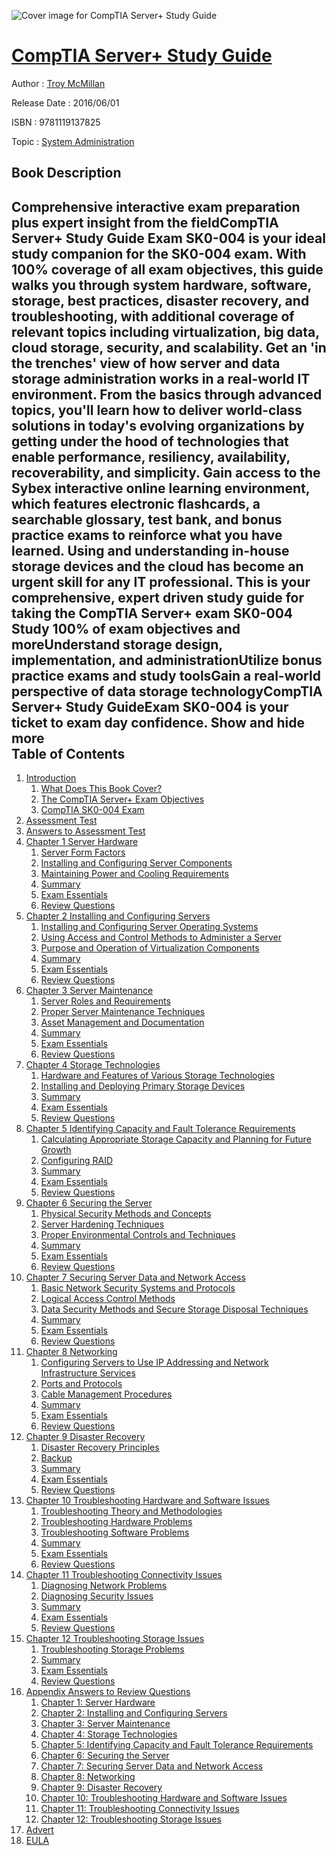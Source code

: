 ![Cover image for CompTIA Server+ Study Guide](https://imgdetail.ebookreading.net/cover/cover/system_admin/EB9781119137825.jpg)

[CompTIA Server+ Study Guide](https://ebookreading.net/view/book/CompTIA+Server%2B+Study+Guide-EB9781119137825_1.html "CompTIA Server+ Study Guide")
====================================================================================================================

Author : [Troy McMillan](https://ebookreading.net/search/author/Troy+McMillan)

Release Date : 2016/06/01

ISBN : 9781119137825

Topic : [System Administration](https://ebookreading.net/search/category/system-administration)

Book Description
-----------------

 Comprehensive interactive exam preparation plus expert insight from the fieldCompTIA Server+ Study Guide Exam SK0-004 is your ideal study companion for the SK0-004 exam. With 100% coverage of all exam objectives, this guide walks you through system hardware, software, storage, best practices, disaster recovery, and troubleshooting, with additional coverage of relevant topics including virtualization, big data, cloud storage, security, and scalability. Get an 'in the trenches' view of how server and data storage administration works in a real-world IT environment. From the basics through advanced topics, you'll learn how to deliver world-class solutions in today's evolving organizations by getting under the hood of technologies that enable performance, resiliency, availability, recoverability, and simplicity. Gain access to the Sybex interactive online learning environment, which features electronic flashcards, a searchable glossary, test bank, and bonus practice exams to reinforce what you have learned. 
Using and understanding in-house storage devices and the cloud has become an urgent skill for any IT professional. This is your comprehensive, expert driven study guide for taking the CompTIA Server+ exam SK0-004 
Study 100% of exam objectives and moreUnderstand storage design, implementation, and administrationUtilize bonus practice exams and study toolsGain a real-world perspective of data storage technologyCompTIA Server+ Study GuideExam SK0-004 is your ticket to exam day confidence.
        Show and hide more                
Table of Contents
-----------------

1. [Introduction](https://ebookreading.net/view/book/CompTIA+Server%2B+Study+Guide-EB9781119137825_9.html)
    1. [ What Does This Book Cover?](https://ebookreading.net/view/book/CompTIA+Server%2B+Study+Guide-EB9781119137825_9.html#c14_1)
    1. [ The CompTIA Server+ Exam Objectives](https://ebookreading.net/view/book/CompTIA+Server%2B+Study+Guide-EB9781119137825_9.html#c14_2)
    1. [ CompTIA SK0-004 Exam](https://ebookreading.net/view/book/CompTIA+Server%2B+Study+Guide-EB9781119137825_9.html#c14_3)
1. [Assessment Test](https://ebookreading.net/view/book/CompTIA+Server%2B+Study+Guide-EB9781119137825_10.html)
1. [Answers to Assessment Test](https://ebookreading.net/view/book/CompTIA+Server%2B+Study+Guide-EB9781119137825_11.html)
1. [Chapter 1 Server Hardware](https://ebookreading.net/view/book/CompTIA+Server%2B+Study+Guide-EB9781119137825_12.html)
    1. [ Server Form Factors](https://ebookreading.net/view/book/CompTIA+Server%2B+Study+Guide-EB9781119137825_12.html#c1_1)
    1. [Installing and Configuring Server Components](https://ebookreading.net/view/book/CompTIA+Server%2B+Study+Guide-EB9781119137825_12.html#c1_2)
    1. [ Maintaining Power and Cooling Requirements](https://ebookreading.net/view/book/CompTIA+Server%2B+Study+Guide-EB9781119137825_12.html#c1_3)
    1. [Summary](https://ebookreading.net/view/book/CompTIA+Server%2B+Study+Guide-EB9781119137825_12.html#c1_4)
    1. [ Exam Essentials](https://ebookreading.net/view/book/CompTIA+Server%2B+Study+Guide-EB9781119137825_12.html#c1_5)
    1. [Review Questions](https://ebookreading.net/view/book/CompTIA+Server%2B+Study+Guide-EB9781119137825_12.html#c01-exsec-0001)
1. [Chapter 2 Installing and Configuring Servers](https://ebookreading.net/view/book/CompTIA+Server%2B+Study+Guide-EB9781119137825_13.html)
    1. [ Installing and Configuring Server Operating Systems](https://ebookreading.net/view/book/CompTIA+Server%2B+Study+Guide-EB9781119137825_13.html#c2_1)
    1. [Using Access and Control Methods to Administer a Server](https://ebookreading.net/view/book/CompTIA+Server%2B+Study+Guide-EB9781119137825_13.html#c2_2)
    1. [ Purpose and Operation of Virtualization Components](https://ebookreading.net/view/book/CompTIA+Server%2B+Study+Guide-EB9781119137825_13.html#c2_3)
    1. [Summary](https://ebookreading.net/view/book/CompTIA+Server%2B+Study+Guide-EB9781119137825_13.html#c2_4)
    1. [ Exam Essentials](https://ebookreading.net/view/book/CompTIA+Server%2B+Study+Guide-EB9781119137825_13.html#c2_5)
    1. [Review Questions](https://ebookreading.net/view/book/CompTIA+Server%2B+Study+Guide-EB9781119137825_13.html#c02-exsec-0001)
1. [Chapter 3 Server Maintenance](https://ebookreading.net/view/book/CompTIA+Server%2B+Study+Guide-EB9781119137825_14.html)
    1. [ Server Roles and Requirements](https://ebookreading.net/view/book/CompTIA+Server%2B+Study+Guide-EB9781119137825_14.html#c3_1)
    1. [ Proper Server Maintenance Techniques](https://ebookreading.net/view/book/CompTIA+Server%2B+Study+Guide-EB9781119137825_14.html#c3_2)
    1. [Asset Management and Documentation](https://ebookreading.net/view/book/CompTIA+Server%2B+Study+Guide-EB9781119137825_14.html#c3_3)
    1. [Summary](https://ebookreading.net/view/book/CompTIA+Server%2B+Study+Guide-EB9781119137825_14.html#c3_4)
    1. [ Exam Essentials](https://ebookreading.net/view/book/CompTIA+Server%2B+Study+Guide-EB9781119137825_14.html#c3_5)
    1. [Review Questions](https://ebookreading.net/view/book/CompTIA+Server%2B+Study+Guide-EB9781119137825_14.html#c03-exsec-0001)
1. [Chapter 4 Storage Technologies](https://ebookreading.net/view/book/CompTIA+Server%2B+Study+Guide-EB9781119137825_15.html)
    1. [ Hardware and Features of Various Storage Technologies](https://ebookreading.net/view/book/CompTIA+Server%2B+Study+Guide-EB9781119137825_15.html#c4_1)
    1. [ Installing and Deploying Primary Storage Devices](https://ebookreading.net/view/book/CompTIA+Server%2B+Study+Guide-EB9781119137825_15.html#c4_2)
    1. [Summary](https://ebookreading.net/view/book/CompTIA+Server%2B+Study+Guide-EB9781119137825_15.html#c4_3)
    1. [ Exam Essentials](https://ebookreading.net/view/book/CompTIA+Server%2B+Study+Guide-EB9781119137825_15.html#c4_4)
    1. [Review Questions](https://ebookreading.net/view/book/CompTIA+Server%2B+Study+Guide-EB9781119137825_15.html#c04-exsec-0001)
1. [Chapter 5 Identifying Capacity and Fault Tolerance Requirements](https://ebookreading.net/view/book/CompTIA+Server%2B+Study+Guide-EB9781119137825_16.html)
    1. [ Calculating Appropriate Storage Capacity and Planning for Future Growth](https://ebookreading.net/view/book/CompTIA+Server%2B+Study+Guide-EB9781119137825_16.html#c5_1)
    1. [ Configuring RAID](https://ebookreading.net/view/book/CompTIA+Server%2B+Study+Guide-EB9781119137825_16.html#c5_2)
    1. [Summary](https://ebookreading.net/view/book/CompTIA+Server%2B+Study+Guide-EB9781119137825_16.html#c5_3)
    1. [ Exam Essentials](https://ebookreading.net/view/book/CompTIA+Server%2B+Study+Guide-EB9781119137825_16.html#c5_4)
    1. [Review Questions](https://ebookreading.net/view/book/CompTIA+Server%2B+Study+Guide-EB9781119137825_16.html#c05-exsec-0001)
1. [Chapter 6 Securing the Server](https://ebookreading.net/view/book/CompTIA+Server%2B+Study+Guide-EB9781119137825_17.html)
    1. [ Physical Security Methods and Concepts](https://ebookreading.net/view/book/CompTIA+Server%2B+Study+Guide-EB9781119137825_17.html#c6_1)
    1. [ Server Hardening Techniques](https://ebookreading.net/view/book/CompTIA+Server%2B+Study+Guide-EB9781119137825_17.html#c6_2)
    1. [ Proper Environmental Controls and Techniques](https://ebookreading.net/view/book/CompTIA+Server%2B+Study+Guide-EB9781119137825_17.html#c6_3)
    1. [Summary](https://ebookreading.net/view/book/CompTIA+Server%2B+Study+Guide-EB9781119137825_17.html#c6_4)
    1. [ Exam Essentials](https://ebookreading.net/view/book/CompTIA+Server%2B+Study+Guide-EB9781119137825_17.html#c6_5)
    1. [Review Questions](https://ebookreading.net/view/book/CompTIA+Server%2B+Study+Guide-EB9781119137825_17.html#c06-exsec-0001)
1. [Chapter 7 Securing Server Data and Network Access](https://ebookreading.net/view/book/CompTIA+Server%2B+Study+Guide-EB9781119137825_18.html)
    1. [ Basic Network Security Systems and Protocols](https://ebookreading.net/view/book/CompTIA+Server%2B+Study+Guide-EB9781119137825_18.html#c7_1)
    1. [ Logical Access Control Methods](https://ebookreading.net/view/book/CompTIA+Server%2B+Study+Guide-EB9781119137825_18.html#c7_2)
    1. [ Data Security Methods and Secure Storage Disposal Techniques](https://ebookreading.net/view/book/CompTIA+Server%2B+Study+Guide-EB9781119137825_18.html#c7_3)
    1. [ Summary](https://ebookreading.net/view/book/CompTIA+Server%2B+Study+Guide-EB9781119137825_18.html#c7_4)
    1. [ Exam Essentials](https://ebookreading.net/view/book/CompTIA+Server%2B+Study+Guide-EB9781119137825_18.html#c7_5)
    1. [Review Questions](https://ebookreading.net/view/book/CompTIA+Server%2B+Study+Guide-EB9781119137825_18.html#c07-exsec-0001)
1. [Chapter 8 Networking](https://ebookreading.net/view/book/CompTIA+Server%2B+Study+Guide-EB9781119137825_19.html)
    1. [ Configuring Servers to Use IP Addressing and Network Infrastructure Services](https://ebookreading.net/view/book/CompTIA+Server%2B+Study+Guide-EB9781119137825_19.html#c8_1)
    1. [ Ports and Protocols](https://ebookreading.net/view/book/CompTIA+Server%2B+Study+Guide-EB9781119137825_19.html#c8_2)
    1. [ Cable Management Procedures](https://ebookreading.net/view/book/CompTIA+Server%2B+Study+Guide-EB9781119137825_19.html#c8_3)
    1. [ Summary](https://ebookreading.net/view/book/CompTIA+Server%2B+Study+Guide-EB9781119137825_19.html#c8_4)
    1. [Exam Essentials](https://ebookreading.net/view/book/CompTIA+Server%2B+Study+Guide-EB9781119137825_19.html#c8_5)
    1. [Review Questions](https://ebookreading.net/view/book/CompTIA+Server%2B+Study+Guide-EB9781119137825_19.html#c08-exsec-0001)
1. [Chapter 9 Disaster Recovery](https://ebookreading.net/view/book/CompTIA+Server%2B+Study+Guide-EB9781119137825_20.html)
    1. [ Disaster Recovery Principles](https://ebookreading.net/view/book/CompTIA+Server%2B+Study+Guide-EB9781119137825_20.html#c9_1)
    1. [ Backup](https://ebookreading.net/view/book/CompTIA+Server%2B+Study+Guide-EB9781119137825_20.html#c9_2)
    1. [ Summary](https://ebookreading.net/view/book/CompTIA+Server%2B+Study+Guide-EB9781119137825_20.html#c9_3)
    1. [ Exam Essentials](https://ebookreading.net/view/book/CompTIA+Server%2B+Study+Guide-EB9781119137825_20.html#c9_4)
    1. [Review Questions](https://ebookreading.net/view/book/CompTIA+Server%2B+Study+Guide-EB9781119137825_20.html#c09-exsec-0001)
1. [Chapter 10 Troubleshooting Hardware and Software Issues](https://ebookreading.net/view/book/CompTIA+Server%2B+Study+Guide-EB9781119137825_21.html)
    1. [ Troubleshooting Theory and Methodologies](https://ebookreading.net/view/book/CompTIA+Server%2B+Study+Guide-EB9781119137825_21.html#c10_1)
    1. [Troubleshooting Hardware Problems](https://ebookreading.net/view/book/CompTIA+Server%2B+Study+Guide-EB9781119137825_21.html#c10_2)
    1. [ Troubleshooting Software Problems](https://ebookreading.net/view/book/CompTIA+Server%2B+Study+Guide-EB9781119137825_21.html#c10_3)
    1. [Summary](https://ebookreading.net/view/book/CompTIA+Server%2B+Study+Guide-EB9781119137825_21.html#c10_4)
    1. [ Exam Essentials](https://ebookreading.net/view/book/CompTIA+Server%2B+Study+Guide-EB9781119137825_21.html#c10_5)
    1. [Review Questions](https://ebookreading.net/view/book/CompTIA+Server%2B+Study+Guide-EB9781119137825_21.html#c10-exsec-0001)
1. [Chapter 11 Troubleshooting Connectivity Issues](https://ebookreading.net/view/book/CompTIA+Server%2B+Study+Guide-EB9781119137825_22.html)
    1. [ Diagnosing Network Problems](https://ebookreading.net/view/book/CompTIA+Server%2B+Study+Guide-EB9781119137825_22.html#c11_1)
    1. [ Diagnosing Security Issues](https://ebookreading.net/view/book/CompTIA+Server%2B+Study+Guide-EB9781119137825_22.html#c11_2)
    1. [ Summary](https://ebookreading.net/view/book/CompTIA+Server%2B+Study+Guide-EB9781119137825_22.html#c11_3)
    1. [Exam Essentials](https://ebookreading.net/view/book/CompTIA+Server%2B+Study+Guide-EB9781119137825_22.html#c11_4)
    1. [Review Questions](https://ebookreading.net/view/book/CompTIA+Server%2B+Study+Guide-EB9781119137825_22.html#c11-exsec-0001)
1. [Chapter 12 Troubleshooting Storage Issues](https://ebookreading.net/view/book/CompTIA+Server%2B+Study+Guide-EB9781119137825_23.html)
    1. [ Troubleshooting Storage Problems](https://ebookreading.net/view/book/CompTIA+Server%2B+Study+Guide-EB9781119137825_23.html#c12_2)
    1. [ Summary](https://ebookreading.net/view/book/CompTIA+Server%2B+Study+Guide-EB9781119137825_23.html#c12_3)
    1. [Exam Essentials](https://ebookreading.net/view/book/CompTIA+Server%2B+Study+Guide-EB9781119137825_23.html#c12_4)
    1. [Review Questions](https://ebookreading.net/view/book/CompTIA+Server%2B+Study+Guide-EB9781119137825_23.html#c12-exsec-0001)
1. [Appendix Answers to Review Questions](https://ebookreading.net/view/book/CompTIA+Server%2B+Study+Guide-EB9781119137825_24.html)
    1. [Chapter 1: Server Hardware](https://ebookreading.net/view/book/CompTIA+Server%2B+Study+Guide-EB9781119137825_24.html#b02-exsec-0001)
    1. [Chapter 2: Installing and Configuring Servers](https://ebookreading.net/view/book/CompTIA+Server%2B+Study+Guide-EB9781119137825_24.html#b02-exsec-0002)
    1. [Chapter 3: Server Maintenance](https://ebookreading.net/view/book/CompTIA+Server%2B+Study+Guide-EB9781119137825_24.html#b02-exsec-0003)
    1. [Chapter 4: Storage Technologies](https://ebookreading.net/view/book/CompTIA+Server%2B+Study+Guide-EB9781119137825_24.html#b02-exsec-0004)
    1. [Chapter 5: Identifying Capacity and Fault Tolerance Requirements](https://ebookreading.net/view/book/CompTIA+Server%2B+Study+Guide-EB9781119137825_24.html#b02-exsec-0005)
    1. [Chapter 6: Securing the Server](https://ebookreading.net/view/book/CompTIA+Server%2B+Study+Guide-EB9781119137825_24.html#b02-exsec-0006)
    1. [Chapter 7: Securing Server Data  and Network Access](https://ebookreading.net/view/book/CompTIA+Server%2B+Study+Guide-EB9781119137825_24.html#b02-exsec-0007)
    1. [Chapter 8: Networking](https://ebookreading.net/view/book/CompTIA+Server%2B+Study+Guide-EB9781119137825_24.html#b02-exsec-0008)
    1. [Chapter 9: Disaster Recovery](https://ebookreading.net/view/book/CompTIA+Server%2B+Study+Guide-EB9781119137825_24.html#b02-exsec-0009)
    1. [Chapter 10: Troubleshooting Hardware and Software Issues](https://ebookreading.net/view/book/CompTIA+Server%2B+Study+Guide-EB9781119137825_24.html#b02-exsec-0010)
    1. [Chapter 11: Troubleshooting Connectivity Issues](https://ebookreading.net/view/book/CompTIA+Server%2B+Study+Guide-EB9781119137825_24.html#b02-exsec-0011)
    1. [Chapter 12: Troubleshooting Storage Issues](https://ebookreading.net/view/book/CompTIA+Server%2B+Study+Guide-EB9781119137825_24.html#b02-exsec-0012)
1. [Advert](https://ebookreading.net/view/book/CompTIA+Server%2B+Study+Guide-EB9781119137825_25.html)
1. [EULA](https://ebookreading.net/view/book/CompTIA+Server%2B+Study+Guide-EB9781119137825_26.html)
